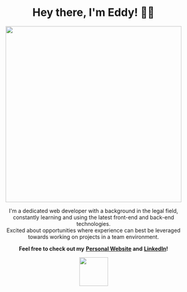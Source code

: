 [comment]: <> (Header)
<h1 align="center">
   Hey there, I'm Eddy! 👋🏻
</h1>

[comment]: <> (Image)
<p align="center">
  <img width="460" src="https://lh3.googleusercontent.com/proxy/S9cqm6Ki-3b5XFZhuhgLQtGPS8OgyNrKrjcvhSfHisCqplLtGtZdzd-s33Io6zaY8R1F4OmDT1z091QuLCjXddQPqaGqnfDrfw">
</p>

[comment]: <> (Paragraph)
<p align="center">
  I'm a dedicated web developer with a background in the legal field, <br/> 
  constantly learning and using the latest front-end and back-end technologies. <br/>
  Excited about opportunities where experience can best be leveraged <br/>
  towards working on projects in a team environment. 
</p>

[comment]: <> (Contact-me links)
<p align="center">
  <b>Feel free to check out my</b> 
  <b> <a href="https://www.eduardopuermas.com/">Personal Website</a> </b> 
  <b>and</b>  
  <b> <a href="https://www.linkedin.com/in/epuermas/">LinkedIn</a></b><b>!</b> 
 </b> 
 <br/> 
 
 [comment]: <> (Logo/Footer)
 <p align="center">
  <img width="75" src="https://i.imgur.com/KK3xtxv.png">
</p>




